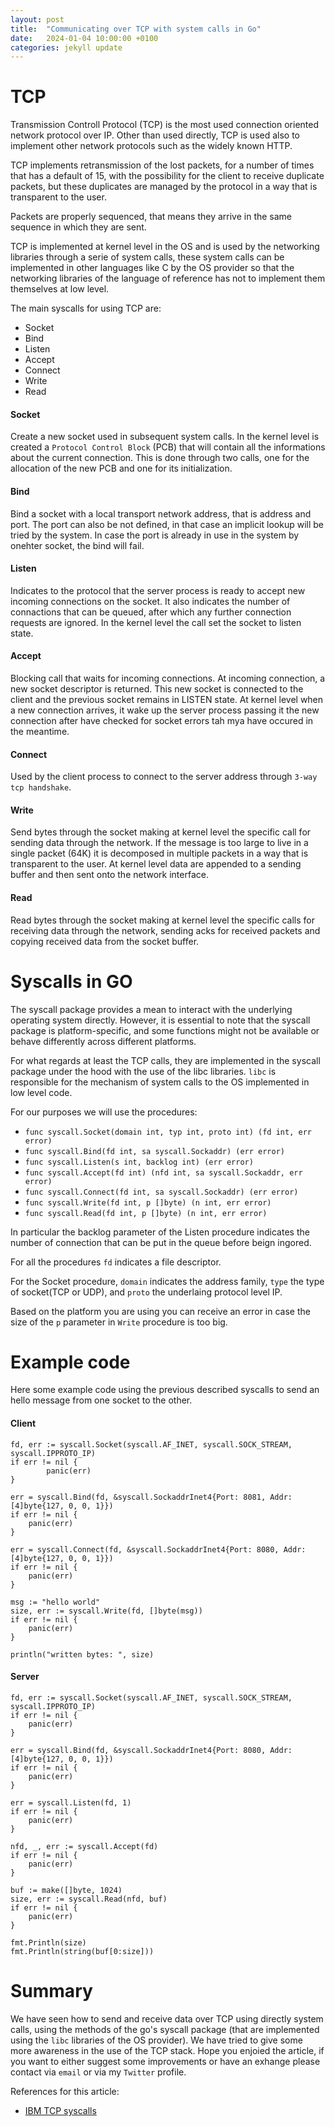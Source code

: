 ```yaml
---
layout: post
title:  "Communicating over TCP with system calls in Go"
date:   2024-01-04 10:00:00 +0100
categories: jekyll update
---
```


# TCP

Transmission Controll Protocol (TCP) is the most used connection oriented network protocol over IP. 
Other than used directly, TCP is used also to implement other network protocols such as the widely known HTTP. 

TCP implements retransmission of the lost packets, for a number of times that has a default of 15, with the possibility for the client to receive duplicate packets, but these duplicates are managed by the protocol in a way that is transparent to the user.

Packets are properly sequenced, that means they arrive in the same sequence in which they are sent.

TCP is implemented at kernel level in the OS and is used by the networking libraries through a serie of system calls, these system calls can be implemented in other languages like C by the OS provider so that the networking libraries of the language of reference has not to implement them themselves at low level.

The main syscalls for using TCP are:

* Socket
* Bind
* Listen
* Accept
* Connect 
* Write
* Read

#### Socket

Create a new socket used in subsequent system calls. 
In the kernel level is created a `Protocol Control Block` (PCB) that will contain all the informations about the current connection.
This is done through two calls, one for the allocation of the new PCB and one for its initialization.

#### Bind

Bind a socket with a local transport network address, that is address and port. 
The port can also be not defined, in that case an implicit lookup will be tried by the system.
In case the port is already in use in the system by onehter socket, the bind will fail.

#### Listen

Indicates to the protocol that the server process is ready to accept new incoming connections on the socket. 
It also indicates the number of connactions that can be queued, after which any further connection requests are ignored.
In the kernel level the call set the socket to listen state.

#### Accept

Blocking call that waits for incoming connections. 
At incoming connection, a new socket descriptor is returned. 
This new socket is connected to the client and the previous socket remains in LISTEN state.
At kernel level when a new connection arrives, it wake up the server process passing it the new connection after have checked for socket errors tah mya have occured in the meantime.

#### Connect

Used by the client process to connect to the server address through `3-way tcp handshake`.

#### Write

Send bytes through the socket making at kernel level the specific call for sending data through the network.
If the message is too large to live in a single packet (64K) it is decomposed in multiple packets in a way that is transparent to the user.
At kernel level data are appended to a sending buffer and then sent onto the network interface.

#### Read

Read bytes through the socket making at kernel level the specific calls for receiving data through the network, sending acks for received packets and copying received data from the socket buffer.

# Syscalls in GO

The syscall package provides a mean to interact with the underlying operating system directly.
However, it is essential to note that the syscall package is platform-specific, and some functions might not be available or behave differently across different platforms.

For what regards at least the TCP calls, they are implemented in the syscall package under the hood with the use of the libc libraries.
`libc` is responsible for the mechanism of system calls to the OS implemented in low level code.

For our purposes we will use the procedures:

* `func syscall.Socket(domain int, typ int, proto int) (fd int, err error)`
* `func syscall.Bind(fd int, sa syscall.Sockaddr) (err error)`
* `func syscall.Listen(s int, backlog int) (err error)`
* `func syscall.Accept(fd int) (nfd int, sa syscall.Sockaddr, err error)`
* `func syscall.Connect(fd int, sa syscall.Sockaddr) (err error)`
* `func syscall.Write(fd int, p []byte) (n int, err error)`
* `func syscall.Read(fd int, p []byte) (n int, err error)`

In particular the backlog parameter of the Listen procedure indicates the number of connection that can be put in the queue before beign ingored.

For all the procedures `fd` indicates a file descriptor.

For the Socket procedure, `domain` indicates the address family, `type` the type of socket(TCP or UDP), and `proto` the underlaing protocol level IP.

Based on the platform you are using you can receive an error in case the size of the  `p` parameter in  `Write` procedure is too big.

# Example code

Here some example code using the previous described syscalls to send an hello message from one socket to the other.

#### Client

```
fd, err := syscall.Socket(syscall.AF_INET, syscall.SOCK_STREAM, syscall.IPPROTO_IP)
if err != nil {
        panic(err)
}

err = syscall.Bind(fd, &syscall.SockaddrInet4{Port: 8081, Addr: [4]byte{127, 0, 0, 1}})
if err != nil {
	panic(err)
}

err = syscall.Connect(fd, &syscall.SockaddrInet4{Port: 8080, Addr: [4]byte{127, 0, 0, 1}})
if err != nil {
	panic(err)
}

msg := "hello world"
size, err := syscall.Write(fd, []byte(msg))
if err != nil {
	panic(err)
}

println("written bytes: ", size)
```

#### Server

```
fd, err := syscall.Socket(syscall.AF_INET, syscall.SOCK_STREAM, syscall.IPPROTO_IP)
if err != nil {
	panic(err)
}

err = syscall.Bind(fd, &syscall.SockaddrInet4{Port: 8080, Addr: [4]byte{127, 0, 0, 1}})
if err != nil {
	panic(err)
}

err = syscall.Listen(fd, 1)
if err != nil {
	panic(err)
}

nfd, _, err := syscall.Accept(fd)
if err != nil {
	panic(err)
}

buf := make([]byte, 1024)
size, err := syscall.Read(nfd, buf)
if err != nil {
	panic(err)
}

fmt.Println(size)
fmt.Println(string(buf[0:size]))
```

# Summary

We have seen how to send and receive data over TCP using directly system calls, using the methods of the go's syscall package (that are implemented using the `libc` libraries of the OS provider).
We have tried to give some more awareness in the use of the TCP stack.
Hope you enjoied the article, if you want to either suggest some improvements or have an exhange please contact via `email` or via my `Twitter` profile. 

References for this article:
* [IBM TCP syscalls][ibm-blog-tcp-syscalls]

[ibm-blog-tcp-syscalls]: https://developer.ibm.com/articles/au-tcpsystemcalls